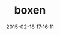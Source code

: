 ---
layout: post
title:  "boxen"
repo:   "boxen/boxen"
date:   2015-02-18 17:16:11
gemurl: https://github.com/boxen/boxen
---